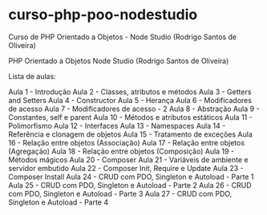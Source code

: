 # curso-php-poo-nodestudio
Curso de PHP Orientado a Objetos - Node Studio (Rodrigo Santos de Oliveira)

PHP Orientado a Objetos
Node Studio (Rodrigo Santos de Oliveira)

Lista de aulas:

Aula 1 - Introdução
Aula 2 - Classes, atributos e métodos
Aula 3 - Getters and Setters
Aula 4 - Constructor
Aula 5 - Herança
Aula 6 - Modificadores de acesso
Aula 7 - Modificadores de acesso - 2
Aula 8 - Abstração
Aula 9 - Constantes, self e parent
Aula 10 - Métodos e atributos estáticos
Aula 11 - Polimorfismo
Aula 12 - Interfaces
Aula 13 - Namespaces
Aula 14 - Referência e clonagem de objetos
Aula 15 - Tratamento de exceções
Aula 16 - Relação entre objetos (Associação)
Aula 17 - Relação entre objetos (Agregação)
Aula 18 - Relação entre objetos (Composição)
Aula 19 - Métodos mágicos
Aula 20 - Composer
Aula 21 - Variáveis de ambiente e servidor embutido
Aula 22 - Composer Init, Require e Update
Aula 23 - Composer Install
Aula 24 - CRUD com PDO, Singleton e Autoload - Parte 1
Aula 25 - CRUD com PDO, Singleton e Autoload - Parte 2
Aula 26 - CRUD com PDO, Singleton e Autoload - Parte 3
Aula 27 - CRUD com PDO, Singleton e Autoload - Parte 4

